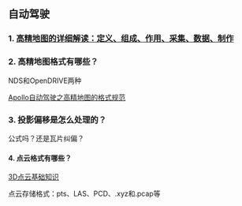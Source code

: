 ## 自动驾驶

### 1. [高精地图的详细解读：定义、组成、作用、采集、数据、制作](http://www.evinchina.com/newsshow-1663.html)

### 2. 高精地图格式有哪些？

NDS和OpenDRIVE两种

[Apollo自动驾驶之高精地图的格式规范](https://cloud.tencent.com/developer/article/1960276)

### 3. 投影偏移是怎么处理的？

公式吗？还是瓦片纠偏？

#### 4. 点云格式有哪些？

[3D点云基础知识](https://zhuanlan.zhihu.com/p/344635951)

点云存储格式：pts、LAS、PCD、.xyz和.pcap等

